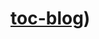 # [toc-blog](https://help.github.com/en/actions/automating-your-workflow-with-github-actions/configuring-workflows))
